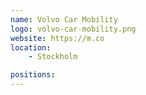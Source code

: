 ```yaml
---
name: Volvo Car Mobility
logo: volvo-car-mobility.png
website: https://m.co
location:
    - Stockholm

positions:
---
```

